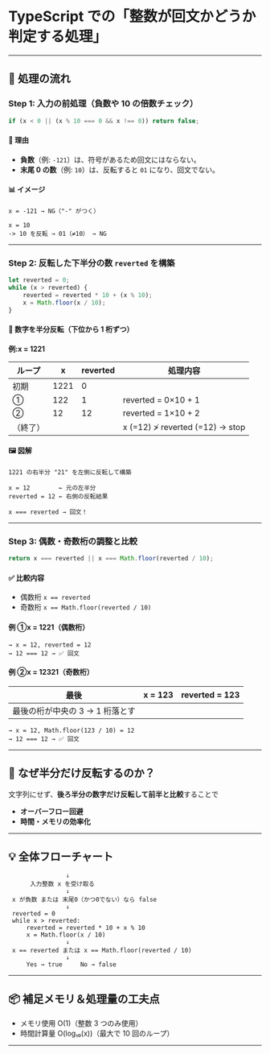 # TypeScript での「整数が回文かどうか判定する処理」

---

## 🔢 処理の流れ

### Step 1: 入力の前処理（負数や 10 の倍数チェック）

```ts
if (x < 0 || (x % 10 === 0 && x !== 0)) return false;
```

#### 📘 理由

- **負数**（例: `-121`）は、符号があるため回文にはならない。
- **末尾 0 の数**（例: `10`）は、反転すると `01` になり、回文でない。

#### 📊 イメージ

```text
x = -121 → NG（"-" がつく）

x = 10
-> 10 を反転 → 01（≠10） → NG
```

---

### Step 2: 反転した下半分の数 `reverted` を構築

```ts
let reverted = 0;
while (x > reverted) {
    reverted = reverted * 10 + (x % 10);
    x = Math.floor(x / 10);
}
```

#### 🔁 数字を半分反転（下位から 1 桁ずつ）

**例:x = 1221**

| ループ   | x    | reverted | 処理内容                        |
| -------- | ---- | -------- | ------------------------------- |
| 初期     | 1221 | 0        |                                 |
| ①        | 122  | 1        | reverted = 0×10 + 1             |
| ②        | 12   | 12       | reverted = 1×10 + 2             |
| （終了） |      |          | x (=12) ≯ reverted (=12) → stop |

#### 🖼️ 図解

```text
1221 の右半分 "21" を左側に反転して構築

x = 12        ← 元の左半分
reverted = 12 ← 右側の反転結果

x === reverted → 回文！
```

---

### Step 3: 偶数・奇数桁の調整と比較

```ts
return x === reverted || x === Math.floor(reverted / 10);
```

#### ✅ 比較内容

- 偶数桁 `x == reverted`
- 奇数桁 `x == Math.floor(reverted / 10)`

#### 例 ①x = 1221（偶数桁）

```text
→ x = 12, reverted = 12
→ 12 === 12 → ✅ 回文
```

#### 例 ②x = 12321（奇数桁）

| 最後                            | x = 123 | reverted = 123 |
| ------------------------------- | ------- | -------------- |
| 最後の桁が中央の 3 → 1 桁落とす |         |                |

```text
→ x = 12, Math.floor(123 / 10) = 12
→ 12 === 12 → ✅ 回文
```

---

## 🧠 なぜ半分だけ反転するのか？

文字列にせず、**後ろ半分の数字だけ反転して前半と比較**することで

- **オーバーフロー回避**
- **時間・メモリの効率化**

---

## 💡 全体フローチャート

```plaintext
                ↓
      入力整数 x を受け取る
                ↓
 x が負数 または 末尾0（かつ0でない）なら false
                ↓
 reverted = 0
 while x > reverted:
     reverted = reverted * 10 + x % 10
     x = Math.floor(x / 10)
                ↓
 x == reverted または x == Math.floor(reverted / 10)
                ↓
     Yes → true     No → false
```

---

## 📦 補足メモリ＆処理量の工夫点

- メモリ使用 O(1)（整数 3 つのみ使用）
- 時間計算量 O(log₁₀(x))（最大で 10 回のループ）

---
